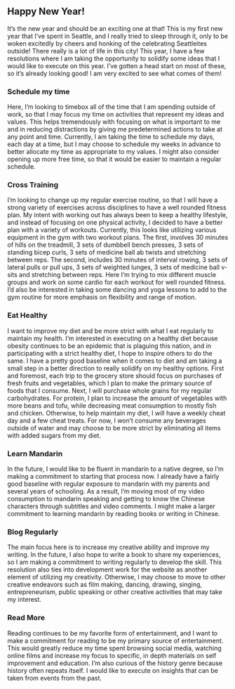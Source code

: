 ## Happy New Year!

It’s the new year and should be an exciting one at that! This is my first new year that I’ve spent in Seattle, and I really tried to sleep through it, only to be woken excitedly by cheers and honking of the celebrating Seattleites outside! There really is a lot of life in this city! This year, I have a few resolutions where I am taking the opportunity to solidify some ideas that I would like to execute on this year. I’ve gotten a head start on most of these, so it’s already looking good! I am very excited to see what comes of them!

### Schedule my time

Here, I’m looking to timebox all of the time that I am spending outside of work, so that I may focus my time on activities that represent my ideas and values. This helps tremendously with focusing on what is important to me and in reducing distractions by giving me predetermined actions to take at any point and time. Currently, I am taking the time to schedule my days, each day at a time, but I may choose to schedule my weeks in advance to better allocate my time as appropriate to my values. I might also consider opening up more free time, so that it would be easier to maintain a regular schedule.

### Cross Training

I’m looking to change up my regular exercise routine, so that I will have a strong variety of exercises across disciplines to have a well rounded fitness plan. My intent with working out has always been to keep a healthy lifestyle, and instead of focusing on one physical activity, I decided to have a better plan with a variety of workouts. Currently, this looks like utilizing various equipment in the gym with two workout plans. The first, involves 30 minutes of hills on the treadmill, 3 sets of dumbbell bench presses, 3 sets of standing bicep curls, 3 sets of medicine ball ab twists and stretching between reps. The second, includes 30 minutes of interval rowing, 3 sets of lateral pulls or pull ups, 3 sets of weighted lunges, 3 sets of medicine ball v-sits and stretching between reps. Here I’m trying to mix different muscle groups and work on some cardio for each workout for well rounded fitness. I’d also be interested in taking some dancing and yoga lessons to add to the gym routine for more emphasis on flexibility and range of motion.

### Eat Healthy

I want to improve my diet and be more strict with what I eat regularly to maintain my health. I’m interested in executing on a healthy diet because obesity continues to be an epidemic that is plaguing this nation, and in participating with a strict healthy diet, I hope to inspire others to do the same. I have a pretty good baseline when it comes to diet and am taking a small step in a better direction to really solidify on my healthy options. First and foremost, each trip to the grocery store should focus on purchases of fresh fruits and vegetables, which I plan to make the primary source of foods that I consume. Next, I will purchase whole grains for my regular carbohydrates. For protein, I plan to increase the amount of vegetables with more beans and tofu, while decreasing meat consumption to mostly fish and chicken. Otherwise, to help maintain my diet, I will have a weekly cheat day and a few cheat treats. For now, I won’t consume any beverages outside of water and may choose to be more strict by eliminating all items with added sugars from my diet.

### Learn Mandarin

In the future, I would like to be fluent in mandarin to a native degree, so I’m making a commitment to starting that process now. I already have a fairly good baseline with regular exposure to mandarin with my parents and several years of schooling. As a result, I’m moving most of my video consumption to mandarin speaking and getting to know the Chinese characters through subtitles and video comments. I might make a larger commitment to learning mandarin by reading books or writing in Chinese.

### Blog Regularly

The main focus here is to increase my creative ability and improve my writing. In the future, I also hope to write a book to share my experiences, so I am making a commitment to writing regularly to develop the skill. This resolution also ties into development work for the website as another element of utilizing my creativity. Otherwise, I may choose to move to other creative endeavors such as film making, dancing, drawing, singing, entrepreneurism, public speaking or other creative activities that may take my interest.

### Read More

Reading continues to be my favorite form of entertainment, and I want to make a commitment for reading to be my primary source of entertainment. This would greatly reduce my time spent browsing social media, watching online films and increase my focus to specific, in depth materials on self improvement and education. I’m also curious of the history genre because history often repeats itself. I would like to execute on insights that can be taken from events from the past.
